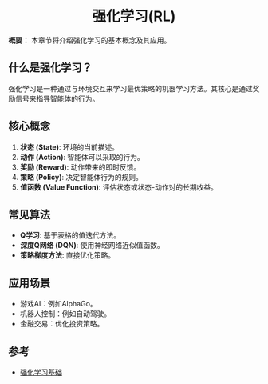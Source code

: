 <h1 align="center" id="强化学习(RL)">强化学习(RL)</h1>

**概要：** 本章节将介绍强化学习的基本概念及其应用。

## 什么是强化学习？

强化学习是一种通过与环境交互来学习最优策略的机器学习方法。其核心是通过奖励信号来指导智能体的行为。

## 核心概念

1. **状态 (State)**: 环境的当前描述。
2. **动作 (Action)**: 智能体可以采取的行为。
3. **奖励 (Reward)**: 动作带来的即时反馈。
4. **策略 (Policy)**: 决定智能体行为的规则。
5. **值函数 (Value Function)**: 评估状态或状态-动作对的长期收益。

## 常见算法

- **Q学习**: 基于表格的值迭代方法。
- **深度Q网络 (DQN)**: 使用神经网络近似值函数。
- **策略梯度方法**: 直接优化策略。

## 应用场景

- 游戏AI：例如AlphaGo。
- 机器人控制：例如自动驾驶。
- 金融交易：优化投资策略。

## 参考

- [强化学习基础](https://en.wikipedia.org/wiki/Reinforcement_learning)
